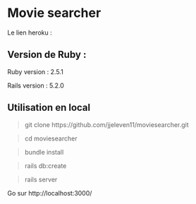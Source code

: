<h1>Movie searcher</h1> Le lien heroku :


<h2>Version de Ruby :</h2>

Ruby version : 2.5.1

Rails version : 5.2.0

<h2>Utilisation en local</h2>


> <p>git clone https://github.com/jjeleven11/moviesearcher.git

> cd moviesearcher

> bundle install 

> rails db:create


> rails server  

Go sur http://localhost:3000/
